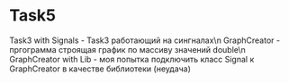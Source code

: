 # Task5

Task3 with Signals - Task3 работающий на сингналах\n
GraphCreator - пргограмма строящая график по массиву значений double\n
GraphCreator with Lib - моя попытка подключить класс Signal к GraphCreator в качестве библиотеки (неудача)
